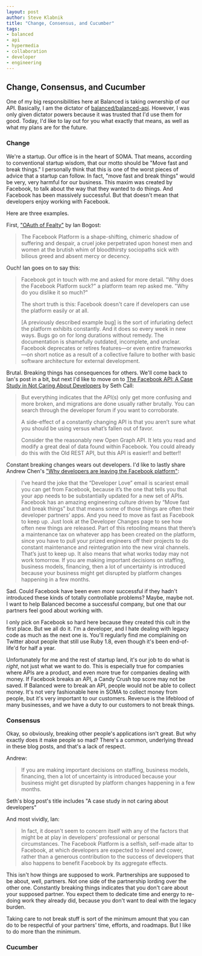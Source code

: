 ```yaml
---
layout: post
author: Steve Klabnik
title: "Change, Consensus, and Cucumber"
tags:
- balanced
- api
- hypermedia
- collaboration
- developer
- engineering
---
```


## Change, Consensus, and Cucumber

One of my big responsibilities here at Balanced is taking ownership of our API. Basically, I am the dictator of [balanced/balanced-api](https://github.com/balanced/balanced-api). However, I was only given dictator powers because it was trusted that I'd use them for good. Today, I'd like to lay out for you what exactly that means, as well as what my plans are for the future.

### Change

We're a startup. Our office is in the heart of SOMA. That means, according to conventional startup wisdom, that our motto should be "Move fast and break things." I personally think that this is one of the worst pieces of advice that a startup can follow. In fact, "move fast and break things" would be very, very harmful for our business. This maxim was created by Facebook, to talk about the way that they wanted to do things. And Facebook has been massively successful. But that doesn't mean that developers enjoy working with Facebook.

Here are three examples.

First, ["OAuth of Fealty"](http://www.bogost.com/blog/oauth_of_fealty.shtml) by Ian Bogost:

> The Facebook Platform is a shape-shifting, chimeric shadow of suffering and despair, a cruel joke perpetrated upon honest men and women at the brutish whim of bloodthirsty sociopaths sick with bilious greed and absent mercy or decency. 

Ouch! Ian goes on to say this:

> Facebook got in touch with me and asked for more detail. "Why does the Facebook Platform suck?" a platform team rep asked me. "Why do you dislike it so much?"
> 
> The short truth is this: Facebook doesn't care if developers can use the platform easily or at all.
> 
> [A previously described example bug] is the sort of infuriating defect the platform exhibits constantly. And it does so every week in new ways. Bugs go on for long durations without remedy. The documentation is shamefully outdated, incomplete, and unclear. Facebook deprecates or retires features—or even entire frameworks—on short notice as a result of a collective failure to bother with basic software architecture for external development.

Brutal. Breaking things has consequences for others. We'll come back to Ian's post in a bit, but next I'd like to move on to [The Facebook API: A Case Study in Not Caring About Developers](http://www.sethcall.com/blog/2010/09/30/facebook-api-does-not-care/) by Seth Call:

> But everything indicates that the API(s) only get more confusing and more broken, and migrations are done usually rather brutally.  You can search through the developer forum if you want to corroborate.
> 
> A side-effect of a constantly changing API is that you aren’t sure what you should be using versus what’s fallen out of favor.
> 
> Consider the the reasonably new Open Graph API.  It lets you read and modify a great deal of data found within Facebook.  You could already do this with the Old REST API, but this API is easier!! and better!!

Constant breaking changes wears out developers. I'd like to lastly share Andrew Chen's ["Why developers are leaving the Facebook platform"](http://andrewchen.co/2013/04/22/why-developers-are-leaving-the-facebook-platform/):

> I’ve heard the joke that the “Developer Love” email is scariest email you can get from Facebook, because it’s the one that tells you that your app needs to be substantially updated for a new set of APIs. Facebook has an amazing engineering culture driven by “Move fast and break things” but that means some of those things are often their developer partners’ apps. And you need to move as fast as Facebook to keep up. Just look at the Developer Changes page to see how often new things are released.
> Part of this retooling means that there’s a maintenance tax on whatever app has been created on the platform, since you have to pull your prized engineers off their projects to do constant maintenance and reintegration into the new viral channels. That’s just to keep up. It also means that what works today may not work tomorrow. If you are making important decisions on staffing, business models, financing, then a lot of uncertainty is introduced because your business might get disrupted by platform changes happening in a few months.

Sad.  Could Facebook have been even _more_ successful if they hadn't introduced these kinds of totally controllable problems? Maybe, maybe not. I want to help Balanced become a successful company, but one that our partners feel good about working with.

I only pick on Facebook so hard here because they created this cult in the first place. But we all do it. I'm a developer, and I hate dealing with legacy code as much as the next one is. You'll regularly find me complaining on Twitter about people that still use Ruby 1.8, even though it's been end-of-life'd for half a year.

Unfortunately for me and the rest of startup land, it's our job to do what is _right_, not just what we want to do. This is especially true for companies where APIs are a product, and even more true for companies dealing with money. If Facebook breaks an API, a Candy Crush top score may not be saved. If Balanced were to break an API, people would not be able to collect money. It's not very fashionable here in SOMA to collect money from people, but it's very important to our customers. Revenue is the lifeblood of many businesses, and we have a duty to our customers to not break things.

### Consensus

Okay, so obviously, breaking other people's applications isn't great. But why exactly does it make people so mad? There's a common, underlying thread in these blog posts, and that's a lack of respect.

Andrew:

> If you are making important decisions on staffing, business models, financing, then a lot of uncertainty is introduced because your business might get disrupted by platform changes happening in a few months.

Seth's blog post's title includes "A case study in not caring about developers"

And most vividly, Ian:

> In fact, it doesn't seem to concern itself with any of the factors that might be at play in developers' professional or personal circumstances. The Facebook Platform is a selfish, self-made altar to Facebook, at which developers are expected to kneel and cower, rather than a generous contribution to the success of developers that also happens to benefit Facebook by its aggregate effects.

This isn't how things are supposed to work. Partnerships are supposed to be about, well, partners. Not one side of the partnership lording over the other one. Constantly breaking things indicates that you don't care about your supposed partner. You expect them to dedicate time and energy to re-doing work they already did, because you don't want to deal with the legacy burden.

Taking care to not break stuff is sort of the minimum amount that you can do to be respectful of your partners' time, efforts, and roadmaps. But I like to do more than the minimum.

### Cucumber

